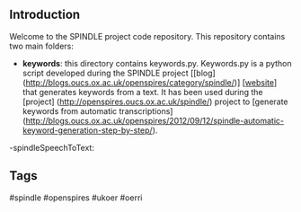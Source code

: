 ## Introduction

Welcome to the SPINDLE project code repository. This repository contains two main folders:
- **keywords**: this directory contains keywords.py. Keywords.py is a python script developed during the SPINDLE project [[blog] (http://blogs.oucs.ox.ac.uk/openspires/category/spindle/)] [[website](http://openspires.oucs.ox.ac.uk/spindle/)] that generates keywords from a text. 
It has been used during the [project] (http://openspires.oucs.ox.ac.uk/spindle/) project to [generate keywords
 from automatic transcriptions] (http://blogs.oucs.ox.ac.uk/openspires/2012/09/12/spindle-automatic-keyword-generation-step-by-step/).

-spindleSpeechToText:


## Tags

 #spindle #openspires #ukoer #oerri 

     
